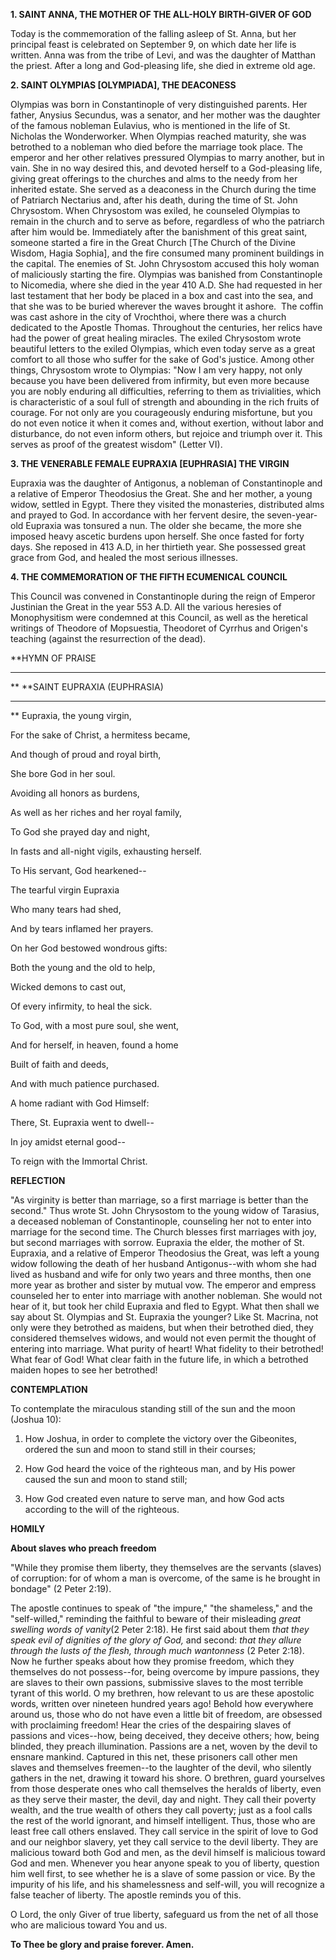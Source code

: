
**1. SAINT ANNA, THE MOTHER OF THE ALL-HOLY BIRTH-GIVER OF GOD**

Today is the commemoration of the falling asleep of St. Anna, but her principal feast is celebrated on September 9, on which date her life is written. Anna was from the tribe of Levi, and was the daughter of Matthan the priest. After a long and God-pleasing life, she died in extreme old age.

**2. SAINT OLYMPIAS [OLYMPIADA], THE DEACONESS**

Olympias was born in Constantinople of very distinguished parents. Her father, Anysius Secundus, was a senator, and her mother was the daughter of the famous nobleman Eulavius, who is mentioned in the life of St. Nicholas the Wonderworker. When Olympias reached maturity, she was betrothed to a nobleman who died before the marriage took place. The emperor and her other relatives pressured Olympias to marry another, but in vain. She in no way desired this, and devoted herself to a God-pleasing life, giving great offerings to the churches and alms to the needy from her inherited estate. She served as a deaconess in the Church during the time of Patriarch Nectarius and, after his death, during the time of St. John Chrysostom. When Chrysostom was exiled, he counseled Olympias to remain in the church and to serve as before, regardless of who the patriarch after him would be. Immediately after the banishment of this great saint, someone started a fire in the Great Church [The Church of the Divine Wisdom, Hagia Sophia], and the fire consumed many prominent buildings in the capital. The enemies of St. John Chrysostom accused this holy woman of maliciously starting the fire. Olympias was banished from Constantinople to Nicomedia, where she died in the year 410 A.D. She had requested in her last testament that her body be placed in a box and cast into the sea, and that she was to be buried wherever the waves brought it ashore.  The coffin was cast ashore in the city of Vrochthoi, where there was a church dedicated to the Apostle Thomas. Throughout the centuries, her relics have had the power of great healing miracles. The exiled Chrysostom wrote beautiful letters to the exiled Olympias, which even today serve as a great comfort to all those who suffer for the sake of God's justice. Among other things, Chrysostom wrote to Olympias: "Now I am very happy, not only because you have been delivered from infirmity, but even more because you are nobly enduring all difficulties, referring to them as trivialities, which is characteristic of a soul full of strength and abounding in the rich fruits of courage. For not only are you courageously enduring misfortune, but you do not even notice it when it comes and, without exertion, without labor and disturbance, do not even inform others, but rejoice and triumph over it. This serves as proof of the greatest wisdom" (Letter VI).

**3. THE VENERABLE FEMALE EUPRAXIA [EUPHRASIA] THE VIRGIN**

Eupraxia was the daughter of Antigonus, a nobleman of Constantinople and a relative of Emperor Theodosius the Great. She and her mother, a young widow, settled in Egypt. There they visited the monasteries, distributed alms and prayed to God. In accordance with her fervent desire, the seven-year-old Eupraxia was tonsured a nun. The older she became, the more she imposed heavy ascetic burdens upon herself. She once fasted for forty days. She reposed in 413 A.D, in her thirtieth year. She possessed great grace from God, and healed the most serious illnesses.

**4. THE COMMEMORATION OF THE FIFTH ECUMENICAL COUNCIL**

This Council was convened in Constantinople during the reign of Emperor Justinian the Great in the year 553 A.D. All the various heresies of Monophysitism were condemned at this Council, as well as the heretical writings of Theodore of Mopsuestia, Theodoret of Cyrrhus and Origen's teaching (against the resurrection of the dead).


**HYMN OF PRAISE
**** 
**
**SAINT EUPRAXIA (EUPHRASIA)
**** 
**
Eupraxia, the young virgin,
 

For the sake of Christ, a hermitess became,
 

And though of proud and royal birth,
 

She bore God in her soul.
 

Avoiding all honors as burdens,
 

As well as her riches and her royal family,
 

To God she prayed day and night,
 

In fasts and all-night vigils, exhausting herself.
 

To His servant, God hearkened--
 

The tearful virgin Eupraxia
 

Who many tears had shed,
 

And by tears inflamed her prayers.
 

On her God bestowed wondrous gifts:
 

Both the young and the old to help,


Wicked demons to cast out,
 

Of every infirmity, to heal the sick.
 

To God, with a most pure soul, she went,
 

And for herself, in heaven, found a home


Built of faith and deeds,
 

And with much patience purchased.
 

A home radiant with God Himself:
 

There, St. Eupraxia went to dwell--
 

In joy amidst eternal good--
 

To reign with the Immortal Christ.
 

**REFLECTION**

"As virginity is better than marriage, so a first marriage is better than the second." Thus wrote St. John Chrysostom to the young widow of Tarasius, a deceased nobleman of Constantinople, counseling her not to enter into marriage for the second time. The Church blesses first marriages with joy, but second marriages with sorrow. Eupraxia the elder, the mother of St. Eupraxia, and a relative of Emperor Theodosius the Great, was left a young widow following the death of her husband Antigonus--with whom she had lived as husband and wife for only two years and three months, then one more year as brother and sister by mutual vow. The emperor and empress counseled her to enter into marriage with another nobleman. She would not hear of it, but took her child Eupraxia and fled to Egypt. What then shall we say about St. Olympias and St. Eupraxia the younger? Like St. Macrina, not only were they betrothed as maidens, but when their betrothed died, they considered themselves widows, and would not even permit the thought of entering into marriage. What purity of heart! What fidelity to their betrothed! What fear of God! What clear faith in the future life, in which a betrothed maiden hopes to see her betrothed!


**CONTEMPLATION**


To contemplate the miraculous standing still of the sun and the moon (Joshua 10):

1.  How Joshua, in order to complete the victory over the Gibeonites, ordered the sun and moon to stand still in their courses;

1.  How God heard the voice of the righteous man, and by His power caused the sun and moon to stand still;

1.  How God created even nature to serve man, and how God acts according to the will of the righteous.


**HOMILY**


**About slaves who preach freedom**

"While they promise them liberty, they themselves are the servants (slaves) of corruption: for of whom a man is overcome, of the same is he brought in bondage" (2 Peter 2:19).

The apostle continues to speak of "the impure," "the shameless," and the "self-willed," reminding the faithful to beware of their misleading *great swelling words of vanity*(2 Peter 2:18). He first said about them *that they speak evil of dignities of the glory of God,* and second: *that they allure through the lusts of the flesh, through much wantonness* (2 Peter 2:18). Now he further speaks about how they promise freedom, which they themselves do not possess--for, being overcome by impure passions, they are slaves to their own passions, submissive slaves to the most terrible tyrant of this world. O my brethren, how relevant to us are these apostolic words, written over nineteen hundred years ago! Behold how everywhere around us, those who do not have even a little bit of freedom, are obsessed with proclaiming freedom! Hear the cries of the despairing slaves of passions and vices--how, being deceived, they deceive others; how, being blinded, they preach illumination. Passions are a net, woven by the devil to ensnare mankind. Captured in this net, these prisoners call other men slaves and themselves freemen--to the laughter of the devil, who silently gathers in the net, drawing it toward his shore. O brethren, guard yourselves from those desperate ones who call themselves the heralds of liberty, even as they serve their master, the devil, day and night. They call their poverty wealth, and the true wealth of others they call poverty; just as a fool calls the rest of the world ignorant, and himself intelligent. Thus, those who are least free call others enslaved. They call service in the spirit of love to God and our neighbor slavery, yet they call service to the devil liberty. They are malicious toward both God and men, as the devil himself is malicious toward God and men. Whenever you hear anyone speak to you of liberty, question him well first, to see whether he is a slave of some passion or vice. By the impurity of his life, and his shamelessness and self-will, you will recognize a false teacher of liberty. The apostle reminds you of this.

O Lord, the only Giver of true liberty, safeguard us from the net of all those who are malicious toward You and us.

**To Thee be glory and praise forever. Amen.**
